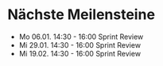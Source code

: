 # Nächste Meilensteine

* Mo 06.01. 14:30 - 16:00 Sprint Review
* Mi 29.01. 14:30 - 16:00 Sprint Review
* Mi 19.02. 14:30 - 16:00 Sprint Review
